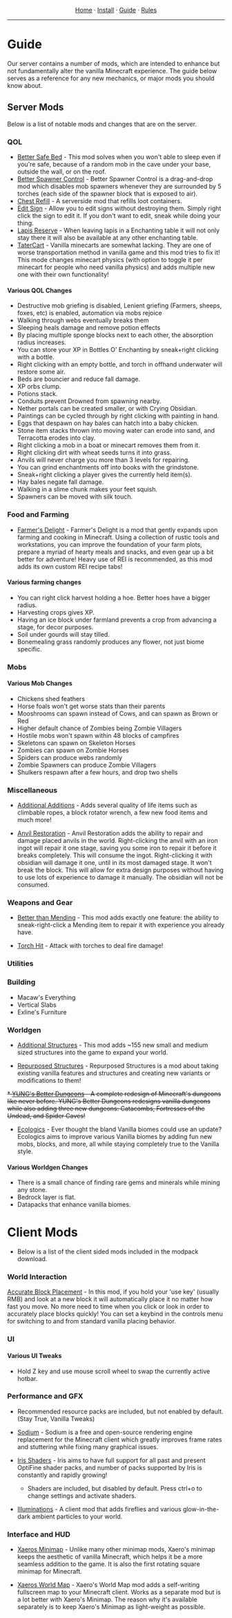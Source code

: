 
<p align="center">
  <a href="README.md">Home</a> ·
  <a href="INSTALL.md">Install</a> ·
  <a href="GUIDE.md">Guide</a> ·
  <a href="RULES.md">Rules</a>
</p>

---

# Guide
Our server contains a number of mods, which are intended to enhance but not fundamentally alter the vanilla Minecraft experience. The guide below serves as a reference for any new mechanics, or major mods you should know about.


## Server Mods
Below is a list of notable mods and changes that are on the server.

### QOL
* [Better Safe Bed](https://www.curseforge.com/minecraft/mc-mods/better-safe-bed) -  This mod solves when you won't able to sleep even if you're safe, because of a random mob in the cave under your base, outside the wall, or on the roof.
* [Better Spawner Control](https://www.curseforge.com/minecraft/mc-mods/better-spawner-control-fabric) -  Better Spawner Control is a drag-and-drop mod which disables mob spawners whenever they are surrounded by 5 torches (each side of the spawner block that is exposed to air).
* [Chest Refill](https://www.curseforge.com/minecraft/mc-mods/chest-refilln) -  A serverside mod that refills loot containers.
* [Edit Sign](https://www.curseforge.com/minecraft/mc-mods/edit-sign) - Allow you to edit signs without destroying them. Simply right click the sign to edit it. If you don't want to edit, sneak while doing your thing.
* [Lapis Reserve](https://www.curseforge.com/minecraft/mc-mods/lapis-reserve) - When leaving lapis in a Enchanting table it will not only stay there it will also be available at any other enchanting table.
* [TaterCart](https://www.curseforge.com/minecraft/mc-mods/tatercart) - Vanilla minecarts are somewhat lacking. They are one of worse transportation method in vanilla game and this mod tries to fix it! This mode changes minecart physics (with option to toggle it per minecart for people who need vanilla physics) and adds multiple new one with their own functionality!


#### Various QOL Changes
  - Destructive mob griefing is disabled, Lenient griefing (Farmers, sheeps, foxes, etc) is enabled, automation via mobs rejoice
  - Walking through webs eventually breaks them
  - Sleeping heals damage and remove potion effects
  - By placing multiple sponge blocks next to each other, the absorption radius increases. 
  - You can store your XP in Bottles O' Enchanting by sneak+right clicking with a bottle.
  - Right clicking with an empty bottle, and torch in offhand underwater will restore some air.
  - Beds are bouncier and reduce fall damage.
  - XP orbs clump.
  - Potions stack.
  - Conduits prevent Drowned from spawning nearby.
  - Nether portals can be created smaller, or with Crying Obsidian.
  - Paintings can be cycled through by right clicking with painting in hand.
  - Eggs that despawn on hay bales can hatch into a baby chicken.
  - Stone item stacks thrown into moving water can erode into sand, and Terracotta erodes into clay.
  - Right clicking a mob in a boat or minecart removes them from it.
  - Right clicking dirt with wheat seeds turns it into grass.
  - Anvils will never charge you more than 3 levels for repairing.
  - You can grind enchantments off into books with the grindstone.
  - Sneak+right clicking a player gives the currently held item(s).
  - Hay bales negate fall damage.
  - Walking in a slime chunk makes your feet squish.
  - Spawners can be moved with silk touch.


### Food and Farming
* [Farmer's Delight](https://www.curseforge.com/minecraft/mc-mods/farmers-delight-fabric) - Farmer's Delight is a mod that gently expands upon farming and cooking in Minecraft. Using a collection of rustic tools and workstations, you can improve the foundation of your farm plots, prepare a myriad of hearty meals and snacks, and even gear up a bit better for adventure! Heavy use of REI is recommended, as this mod adds its own custom REI recipe tabs!

#### Various farming changes
  - You can right click harvest holding a hoe. Better hoes have a bigger radius.
  - Harvesting crops gives XP.
  - Having an ice block under farmland prevents a crop from advancing a stage, for decor purposes.
  - Soil under gourds will stay tilled.
  - Bonemealing grass randomly produces any flower, not just biome specific.

### Mobs

#### Various Mob Changes
  - Chickens shed feathers
  - Horse foals won't get worse stats than their parents
  - Mooshrooms can spawn instead of Cows, and can spawn as Brown or Red
  - Higher default chance of Zombies being Zombie Villagers
  - Hostile mobs won't spawn within 48 blocks of campfires
  - Skeletons can spawn on Skeleton Horses
  - Zombies can spawn on Zombie Horses
  - Spiders can produce webs randomly
  - Zombie Spawners can produce Zombie Villagers
  - Shulkers respawn after a few hours, and drop two shells


### Miscellaneous
* [Additional Additions](https://www.curseforge.com/minecraft/mc-mods/additional-additions) - Adds several quality of life items such as climbable ropes, a block rotator wrench, a few new food items and much more!

* [Anvil Restoration](https://www.curseforge.com/minecraft/mc-mods/anvil-restoration-fabric) - Anvil Restoration adds the ability to repair and damage placed anvils in the world. Right-clicking the anvil with an iron ingot will repair it one stage, saving you some iron to repair it before it breaks completely. This will consume the ingot. Right-clicking it with obsidian will damage it one, until in its most damaged stage. It won't break the block. This will allow for extra design purposes without having to use lots of experience to damage it manually. The obsidian will not be consumed.

### Weapons and Gear
* [Better than Mending](https://www.curseforge.com/minecraft/mc-mods/better-than-mending) - This mod adds exactly one feature: the ability to sneak-right-click a Mending item to repair it with experience you already have.

* [Torch Hit](https://www.curseforge.com/minecraft/mc-mods/torch-hit) - Attack with torches to deal fire damage!

### Utilities


### Building
 - Macaw's Everything
 - Vertical Slabs
 - Exline's Furniture



### Worldgen
* [Additional Structures](https://www.curseforge.com/minecraft/mc-mods/additional-structures-fabric) - This mod adds ~155 new small and medium sized structures into the game to expand your world.

* [Repurposed Structures](https://www.curseforge.com/minecraft/mc-mods/repurposed-structures-fabric) -  Repurposed Structures is a mod about taking existing vanilla features and structures and creating new variants or modifications to them!

~~* [YUNG's Better Dungeons](https://www.curseforge.com/minecraft/mc-mods/yungs-better-dungeons-fabric) - A complete redesign of Minecraft's dungeons like never before. YUNG's Better Dungeons redesigns vanilla dungeons while also adding three new dungeons: Catacombs, Fortresses of the Undead, and Spider Caves!~~

* [Ecologics](https://www.curseforge.com/minecraft/mc-mods/ecologics) - Ever thought the bland Vanilla biomes could use an update? Ecologics aims to improve various Vanilla biomes by adding fun new mobs, blocks, and more, all while staying completely true to the Vanilla style.


#### Various Worldgen Changes
  - There is a small chance of finding rare gems and minerals while mining any stone.
  - Bedrock layer is flat.
  - Datapacks that enhance vanilla biomes.

# Client Mods
- Below is a list of the client sided mods included in the modpack download. 

### World Interaction

[Accurate Block Placement](https://www.curseforge.com/minecraft/mc-mods/accurate-block-placement) - In this mod, if you hold your 'use key' (usually RMB) and look at a new block it will automatically place it no matter how fast you move. No more need to time when you click or look in order to accurately place blocks quickly! You can set a keybind in the controls menu for switching to and from standard vanilla placing behavior.

### UI

#### Various UI Tweaks
  - Hold Z key and use mouse scroll wheel to swap the currently active hotbar.

### Performance and GFX

  - Recommended resource packs are included, but not enabled by default. (Stay True, Vanilla Tweaks)

* [Sodium](https://www.curseforge.com/minecraft/mc-mods/sodium) - Sodium is a free and open-source rendering engine replacement for the Minecraft client which greatly improves frame rates and stuttering while fixing many graphical issues.

* [Iris Shaders](https://www.curseforge.com/minecraft/mc-mods/irisshaders) - Iris aims to have full support for all past and present OptiFine shader packs, and number of packs supported by Iris is constantly and rapidly growing! 
  - Shaders are included, but disabled by default. Press ctrl+o to change settings and activate shaders.

* [Illuminations](https://www.curseforge.com/minecraft/mc-mods/illuminations) - A client mod that adds fireflies and various glow-in-the-dark ambient particles to your world.

### Interface and HUD
* [Xaeros Minimap](https://www.curseforge.com/minecraft/mc-mods/xaeros-minimap) - Unlike many other minimap mods, Xaero's minimap keeps the aesthetic of vanilla Minecraft, which helps it be a more seamless addition to the game. It is also the first rotating square minimap for Minecraft.

* [Xaeros World Map](https://www.curseforge.com/minecraft/mc-mods/xaeros-world-map) - Xaero's World Map mod adds a self-writing fullscreen map to your Minecraft client. Works as a separate mod but is a lot better with Xaero's Minimap. The reason why it's available separately is to keep Xaero's Minimap as light-weight as possible.
